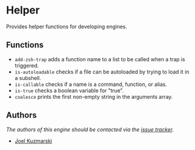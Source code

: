 Helper
======

Provides helper functions for developing engines.

Functions
---------

  - `add-zsh-trap` adds a function name to a list to be called when a trap is
    triggered.
  - `is-autoloadable` checks if a file can be autoloaded by trying to load it
    in a subshell.
  - `is-callable` checks if a name is a command, function, or alias.
  - `is-true` checks a boolean variable for "true".
  - `coalesce` prints the first non-empty string in the arguments array.

Authors
-------

*The authors of this engine should be contacted via the [issue tracker][1].*

  - [Joel Kuzmarski](https://github.com/leoj3n)

[1]: https://github.com/leoj3n/warpdrive/issues
